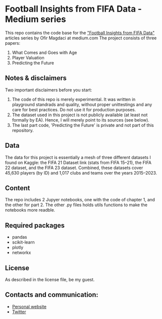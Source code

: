 # Football Insights from FIFA Data - Medium series
This repo contains the code base for the <a href="https://medium.com/@ofirmagdaci">"Football Insights from FIFA Data"</a> articles series by Ofir Magdaci at medium.com
The project consists of three papers:
1. <a hred="https://medium.com/@ofirmagdaci/football-insights-from-fifa-data-what-comes-and-goes-with-age-2c4636bc99d1">What Comes and Goes with Age</a>
2. <a hred="https://medium.com/@ofirmagdaci/football-insights-from-fifa-data-player-valuation-55b1b748e05d">Player Valuation</a>
3. <a hred="https://medium.com/@ofirmagdaci/">Predicting the Future</a>

## Notes & disclaimers 
Two important disclaimers before you start:
1. The code of this repo is merely experimental. It was written in playground standrads and quality, without proper unittestings and any care for best practices. Do not use it for production purposes.
2. The dataset used in this project is not publicly available (at least not formally by EA). Hence, I will merely point to its sources (see below).
3. The last part code, 'Predicting the Future' is private and not part of this repository.

## Data 
The data for this project is essentially a mesh of three different datasets I found on Kaggle: the FIFA 21 Dataset link (stats from FIFA 15–21), the FIFA 22 dataset, and the FIFA 23 dataset. Combined, these datasets cover 45,630 players (by ID) and 1,017 clubs and teams over the years 2015–2023.

## Content
The repo includes 2 Jupyer notebooks, one with the code of chapter 1, and the other for part 2.
The other .py files holds utils functions to make the notebooks more readble.

## Required packages
- pandas
- scikit-learn
- plotly
- networkx

## License
As described in the license file, be my guest. 

## Contacts and communication:
- <a href="www.magdaci.com">Personal website</a>
- <a href="https://twitter.com/Magdaci">Twitter</a>
